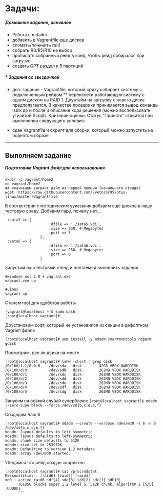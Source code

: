 # Задачи:

##### Домашнее задание, основное
* Работа с mdadm
* добавить в Vagrantfile еще дисков
* сломать/починить raid
* собрать R0/R5/R10 на выбор
* прописать собранный рейд в конф, чтобы рейд собирался при загрузке
* создать GPT раздел и 5 партиций

##### * Задания со звездочкой
* доп. задание - Vagrantfile, который сразу собирает систему с подключенным рейдом
** перенесети работающую систему с одним диском на RAID 1. Даунтайм на загрузку с нового диска предполагается. В качестве проверики принимается вывод команды lsblk до и после и описание хода решения (можно воспользовать утилитой Script).
Критерии оценки: Статус "Принято" ставится при выполнении следующего условия:
- сдан Vagrantfile и скрипт для сборки, который можно запустить на поднятом образе

--------------------------------

## Выполняем задание

##### Подготовим Vagrant файл для использования
```
mkdir -p vagrant/home2
cd vagrant/home2
## скачиваем вагрант файл из первой лекции (начального стенда)
wget  https://raw.githubusercontent.com/Svetozar95/otus-linux/master/Vagrantfile
```


В соответсвии с методичеким ууказания добавим ещё дисков в нашу тестовую среду. Добавим пару, почему нет....

```
 :sata5 => {
                    :dfile => './sata5.vdi',
                    :size => 250, # Megabytes
                    :port => 5
                }, 
 :sata6 => {
                    :dfile => './sata6.vdi',
                    :size => 250, # Megabytes
                    :port => 6
                }                
```

Запустим наш тестовый стенд и поптаемся выполнить задание

```
#windows wsl 2.0 + vagrant.exe
vagrant.exe up

#Linux
vagrant up
```

Станем root для удобства работы
```
[vagrant@localhost ~]$ sudo bash
[root@localhost vagrant]#
```

Доустановим софт, который не установился из секции  в дефолтном Vagrant файле
```
[root@localhost vagrant]# yum install -y mdadm smartmontools hdparm gdisk
```

Посмотрим, все ли дсики на месте
```
[root@localhost vagrant]# lshw -short | grep disk
/0/100/1.1/0.0.0    /dev/sda   disk        42GB VBOX HARDDISK
/0/100/d/0          /dev/sdb   disk        262MB VBOX HARDDISK
/0/100/d/1          /dev/sdc   disk        262MB VBOX HARDDISK
/0/100/d/2          /dev/sdd   disk        262MB VBOX HARDDISK
/0/100/d/3          /dev/sde   disk        262MB VBOX HARDDISK
/0/100/d/4          /dev/sdf   disk        262MB VBOX HARDDISK
/0/100/d/5          /dev/sdg   disk        262MB VBOX HARDDISK
```

Занулим на всāкий слуùай суперблоки:
```[root@localhost vagrant]$ mdadm --zero-superblock --force /dev/sd{b,c,d,e,f}```

Создадим Raid 6
```
[root@localhost vagrant]# mdadm --create --verbose /dev/md0 -l 6 -n 5 /dev/sd{b,c,d,e,f}
mdadm: layout defaults to left-symmetric
mdadm: layout defaults to left-symmetric
mdadm: chunk size defaults to 512K
mdadm: size set to 253952K
mdadm: Defaulting to version 1.2 metadata
mdadm: array /dev/md0 started.

```

Убедимся что рейд создан корректно

```
[root@localhost vagrant]# cat /proc/mdstat
Personalities : [raid6] [raid5] [raid4]
md0 : active raid6 sdf[4] sde[3] sdd[2] sdc[1] sdb[0]
      761856 blocks super 1.2 level 6, 512k chunk, algorithm 2 [5/5] [UUUUU]
      ```



